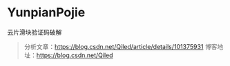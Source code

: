 # YunpianPojie
 云片滑块验证码破解
 
> 分析文章：https://blog.csdn.net/Qiled/article/details/101375931
> 博客地址：https://blog.csdn.net/Qiled
